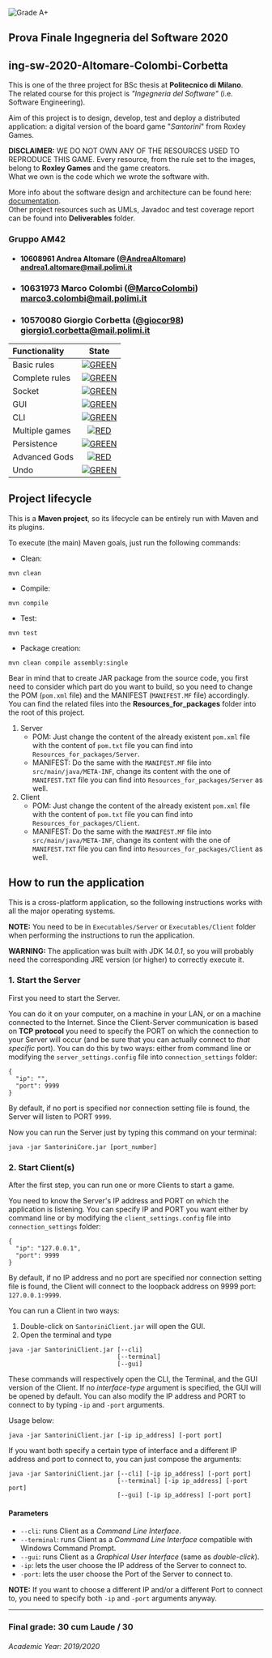 ![Grade A+](https://img.shields.io/badge/Grade-A%2B-green?color=009F00)
## Prova Finale Ingegneria del Software 2020
## ing-sw-2020-Altomare-Colombi-Corbetta

This is one of the three project for BSc thesis at **Politecnico di Milano**.  
The related course for this project is _"Ingegneria del Software"_ (i.e. Software Engineering).

Aim of this project is to design, develop, test and deploy a distributed application: a digital version of the board game "_Santorini_" from Roxley Games.

**DISCLAIMER:** WE DO NOT OWN ANY OF THE RESOURCES USED TO REPRODUCE THIS GAME. Every resource, from the rule set to the images, belong to **Roxley Games** and the game creators.  
What we own is the code which we wrote the software with.

More info about the software design and architecture can be found here: [documentation](Deliverables/Communication_protocol.pdf).  
Other project resources such as UMLs, Javadoc and test coverage report can be found into **Deliverables** folder.

### Gruppo AM42


- ####   10608961    Andrea Altomare ([@AndreaAltomare](https://github.com/AndreaAltomare))<br>andrea1.altomare@mail.polimi.it
- ###   10631973    Marco Colombi ([@MarcoColombi](https://github.com/MarcoColombi))<br>marco3.colombi@mail.polimi.it
- ###   10570080    Giorgio Corbetta ([@giocor98](https://github.com/giocor98))<br>giorgio1.corbetta@mail.polimi.it

| Functionality | State |
|:-----------------------|:------------------------------------:|
| Basic rules | [![GREEN](https://placehold.it/15/44bb44/44bb44)](#) |
| Complete rules | [![GREEN](https://placehold.it/15/44bb44/44bb44)](#) |
| Socket | [![GREEN](https://placehold.it/15/44bb44/44bb44)](#) |
| GUI | [![GREEN](https://placehold.it/15/44bb44/44bb44)](#) |
| CLI | [![GREEN](https://placehold.it/15/44bb44/44bb44)](#) |
| Multiple games | [![RED](https://placehold.it/15/f03c15/f03c15)](#) |
| Persistence | [![GREEN](https://placehold.it/15/44bb44/44bb44)](#) |
| Advanced Gods | [![RED](https://placehold.it/15/f03c15/f03c15)](#) |
| Undo | [![GREEN](https://placehold.it/15/44bb44/44bb44)](#) |

<!--
[![RED](https://placehold.it/15/f03c15/f03c15)](#)
[![YELLOW](https://placehold.it/15/ffdd00/ffdd00)](#)
[![GREEN](https://placehold.it/15/44bb44/44bb44)](#)
-->

## Project lifecycle

This is a **Maven project**, so its lifecycle can be entirely run with Maven and its plugins.

To execute (the main) Maven goals, just run the following commands:

- Clean: 
```
mvn clean
```
- Compile:
```
mvn compile
```
- Test:
```
mvn test
```
- Package creation:
```
mvn clean compile assembly:single
```

Bear in mind that to create JAR package from the source code, you first need to consider which part do you want to build, so you need to change the POM (`pom.xml` file) and the MANIFEST (`MANIFEST.MF` file) accordingly.
You can find the related files into the **Resources_for_packages** folder into the root of this project.

1. Server
    - POM: Just change the content of the already existent `pom.xml` file with the content of `pom.txt` file you can find into `Resources_for_packages/Server`.
    - MANIFEST: Do the same with the `MANIFEST.MF` file into `src/main/java/META-INF`, change its content with the one of `MANIFEST.TXT` file you can find into `Resources_for_packages/Server` as well.
2. Client
    - POM: Just change the content of the already existent `pom.xml` file with the content of `pom.txt` file you can find into `Resources_for_packages/Client`.
    - MANIFEST: Do the same with the `MANIFEST.MF` file into `src/main/java/META-INF`, change its content with the one of `MANIFEST.TXT` file you can find into `Resources_for_packages/Client` as well.


## How to run the application

This is a cross-platform application, so the following instructions works with all the major operating systems.

**NOTE:** You need to be in `Executables/Server` or `Executables/Client` folder when performing the instructions to run the application.

**WARNING:**
The application was built with JDK *14.0.1*, so you will probably need the corresponding JRE version (or higher) to correctly execute it.

### 1. Start the Server

First you need to start the Server.

You can do it on your computer, on a machine in your LAN, or on a machine connected to the Internet.
Since the Client-Server communication is based on **TCP protocol** you need to specify the PORT on which the connection to your Server will occur (and be sure that you can actually connect to *that specific* port).
You can do this by two ways: either from command line or modifying the `server_settings.config` file into `connection_settings` folder:
```
{
  "ip": "",
  "port": 9999
}
```
By default, if no port is specified nor connection setting file is found, the Server will listen to PORT `9999`.

Now you can run the Server just by typing this command on your terminal:
```
java -jar SantoriniCore.jar [port_number]
```

### 2. Start Client(s)

After the first step, you can run one or more Clients to start a game.

You need to know the Server's IP address and PORT on which the application is listening.
You can specify IP and PORT you want either by command line or by modifying the `client_settings.config` file into `connection_settings` folder:
```
{
  "ip": "127.0.0.1",
  "port": 9999
}
```
By default, if no IP address and no port are specified nor connection setting file is found, the Client will connect to the loopback address on 9999 port: `127.0.0.1:9999`.

You can run a Client in two ways:
1. Double-click on `SantoriniClient.jar` will open the GUI.
2. Open the terminal and type
```
java -jar SantoriniClient.jar [--cli]
                              [--terminal]
                              [--gui]
```
These commands will respectively open the CLI, the Terminal, and the GUI version of the Client.
If no *interface-type* argument is specified, the GUI will be opened by default.
You can also modify the IP address and PORT to connect to by typing `-ip` and `-port` arguments.

Usage below:
```
java -jar SantoriniClient.jar [-ip ip_address] [-port port]
```

If you want both specify a certain type of interface and a different IP address and port to connect to, you can just compose the arguments:
```
java -jar SantoriniClient.jar [--cli] [-ip ip_address] [-port port]
                              [--terminal] [-ip ip_address] [-port port]
                              [--gui] [-ip ip_address] [-port port]
```

#### Parameters

- `--cli`: runs Client as a *Command Line Interface*.
- `--terminal`: runs Client as a *Command Line Interface* compatible with Windows Command Prompt.
- `--gui`: runs Client as a *Graphical User Interface* (same as *double-click*).
- `-ip`: lets the user choose the IP address of the Server to connect to.
- `-port`: lets the user choose the Port of the Server to connect to.

**NOTE:** If you want to choose a different IP and/or a different Port to connect to, you need to specify both `-ip` and `-port` arguments anyway.

---

### Final grade: 30 cum Laude / 30
###### Academic Year: 2019/2020
